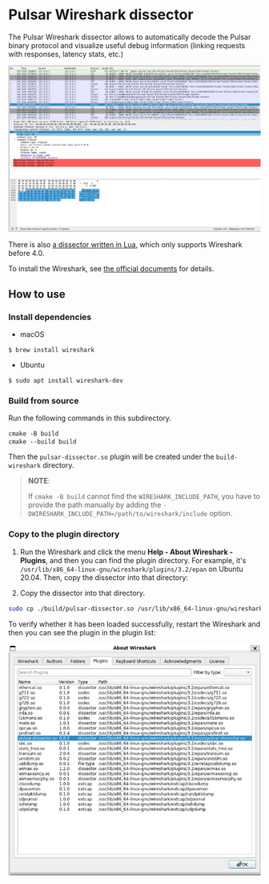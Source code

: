 <!--

    Licensed to the Apache Software Foundation (ASF) under one
    or more contributor license agreements.  See the NOTICE file
    distributed with this work for additional information
    regarding copyright ownership.  The ASF licenses this file
    to you under the Apache License, Version 2.0 (the
    "License"); you may not use this file except in compliance
    with the License.  You may obtain a copy of the License at

      http://www.apache.org/licenses/LICENSE-2.0

    Unless required by applicable law or agreed to in writing,
    software distributed under the License is distributed on an
    "AS IS" BASIS, WITHOUT WARRANTIES OR CONDITIONS OF ANY
    KIND, either express or implied.  See the License for the
    specific language governing permissions and limitations
    under the License.

-->

# Pulsar Wireshark dissector

The Pulsar Wireshark dissector allows to automatically decode the Pulsar binary protocol
and visualize useful debug information (linking requests with responses, latency stats, etc.)

![](./pulsar-dissector-example.jpg)

There is also [a dissector written in Lua](https://github.com/apache/pulsar/tree/master/wireshark), which only supports Wireshark before 4.0.

To install the Wireshark, see [the official documents](https://www.wireshark.org/) for details.

## How to use

### Install dependencies

- macOS

```shell
$ brew install wireshark
```

- Ubuntu

```shell
$ sudo apt install wireshark-dev
```

### Build from source

Run the following commands in this subdirectory.

```shell
cmake -B build
cmake --build build
```

Then the `pulsar-dissector.so` plugin will be created under the `build-wireshark` directory.

> **NOTE**:
>
> If `cmake -B build` cannot find the `WIRESHARK_INCLUDE_PATH`, you have to provide the path manually by adding the `-DWIRESHARK_INCLUDE_PATH=/path/to/wireshark/include` option.

### Copy to the plugin directory

1. Run the Wireshark and click the menu **Help - About Wireshark - Plugins**, and then you can find the plugin directory. For example, it's `/usr/lib/x86_64-linux-gnu/wireshark/plugins/3.2/epan` on Ubuntu 20.04. Then, copy the dissector into that directory:

2. Copy the dissector into that directory.

```bash
sudo cp ./build/pulsar-dissector.so /usr/lib/x86_64-linux-gnu/wireshark/plugins/3.2/epan/
```

To verify whether it has been loaded successfully, restart the Wireshark and then you can see the plugin in the plugin list:

![](./wireshark-plugins.jpg)
